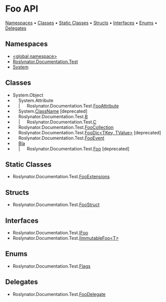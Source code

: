 <a name="_top"></a>

# Foo API

[Namespaces](#namespaces) &#x2022; [Classes](#classes) &#x2022; [Static Classes](#static-classes) &#x2022; [Structs](#structs) &#x2022; [Interfaces](#interfaces) &#x2022; [Enums](#enums) &#x2022; [Delegates](#delegates)

## Namespaces

* [\<global namespace>](_Global/README.md#_top)
* [Roslynator.Documentation.Test](Roslynator/Documentation/Test/README.md#_top)
* [System](System/README.md#_top)

## Classes

* System\.Object
* &emsp; System\.Attribute
* &emsp; \| &emsp; Roslynator\.Documentation\.Test\.[FooAttribute](Roslynator/Documentation/Test/FooAttribute/README.md#_top)
* &emsp; System\.[ClassName](System/ClassName/README.md#_top) \[deprecated\]
* &emsp; Roslynator\.Documentation\.Test\.[B](Roslynator/Documentation/Test/B/README.md#_top)
* &emsp; \| &emsp; Roslynator\.Documentation\.Test\.[C](Roslynator/Documentation/Test/C/README.md#_top)
* &emsp; Roslynator\.Documentation\.Test\.[FooCollection](Roslynator/Documentation/Test/FooCollection/README.md#_top)
* &emsp; Roslynator\.Documentation\.Test\.[FooDic\<TKey, TValue>](Roslynator/Documentation/Test/FooDic-2/README.md#_top) \[deprecated\]
* &emsp; Roslynator\.Documentation\.Test\.[FooEvent](Roslynator/Documentation/Test/FooEvent/README.md#_top)
* &emsp; [Bla](_Global/Bla/README.md#_top)
* &emsp; \| &emsp; Roslynator\.Documentation\.Test\.[Foo](Roslynator/Documentation/Test/Foo/README.md#_top) \[deprecated\]

## Static Classes

* Roslynator\.Documentation\.Test\.[FooExtensions](Roslynator/Documentation/Test/FooExtensions/README.md#_top)

## Structs

* Roslynator\.Documentation\.Test\.[FooStruct](Roslynator/Documentation/Test/FooStruct/README.md#_top)

## Interfaces

* Roslynator\.Documentation\.Test\.[IFoo](Roslynator/Documentation/Test/IFoo/README.md#_top)
* Roslynator\.Documentation\.Test\.[IImmutableFoo\<T>](Roslynator/Documentation/Test/IImmutableFoo-1/README.md#_top)

## Enums

* Roslynator\.Documentation\.Test\.[Flags](Roslynator/Documentation/Test/Flags/README.md#_top)

## Delegates

* Roslynator\.Documentation\.Test\.[FooDelegate](Roslynator/Documentation/Test/FooDelegate/README.md#_top)
